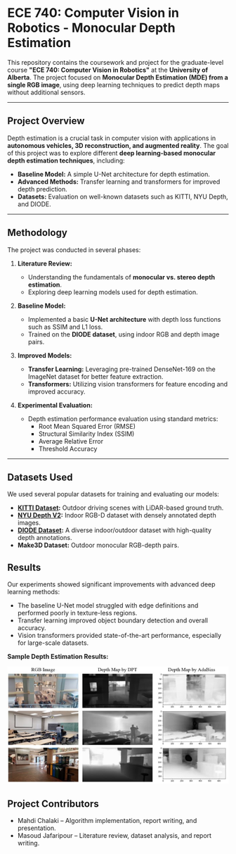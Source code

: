 # ECE 740: Computer Vision in Robotics - Monocular Depth Estimation 

This repository contains the coursework and project for the graduate-level course **"ECE 740: Computer Vision in Robotics"** at the **University of Alberta**. The project focused on **Monocular Depth Estimation (MDE) from a single RGB image**, using deep learning techniques to predict depth maps without additional sensors.

---

## Project Overview

Depth estimation is a crucial task in computer vision with applications in **autonomous vehicles, 3D reconstruction, and augmented reality**. The goal of this project was to explore different **deep learning-based monocular depth estimation techniques**, including:

- **Baseline Model:** A simple U-Net architecture for depth estimation.
- **Advanced Methods:** Transfer learning and transformers for improved depth prediction.
- **Datasets:** Evaluation on well-known datasets such as KITTI, NYU Depth, and DIODE.

---

## Methodology

The project was conducted in several phases:

1. **Literature Review:**  
   - Understanding the fundamentals of **monocular vs. stereo depth estimation**.
   - Exploring deep learning models used for depth estimation.

2. **Baseline Model:**  
   - Implemented a basic **U-Net architecture** with depth loss functions such as SSIM and L1 loss.
   - Trained on the **DIODE dataset**, using indoor RGB and depth image pairs.

3. **Improved Models:**  
   - **Transfer Learning:** Leveraging pre-trained DenseNet-169 on the ImageNet dataset for better feature extraction.
   - **Transformers:** Utilizing vision transformers for feature encoding and improved accuracy.

4. **Experimental Evaluation:**  
   - Depth estimation performance evaluation using standard metrics:
     - Root Mean Squared Error (RMSE)
     - Structural Similarity Index (SSIM)
     - Average Relative Error
     - Threshold Accuracy

---

## Datasets Used

We used several popular datasets for training and evaluating our models:

- **[KITTI Dataset](http://www.cvlibs.net/datasets/kitti/):** Outdoor driving scenes with LiDAR-based ground truth.
- **[NYU Depth V2](https://cs.nyu.edu/~silberman/datasets/nyu_depth_v2.html):** Indoor RGB-D dataset with densely annotated depth images.
- **[DIODE Dataset](http://diode-dataset.org/):** A diverse indoor/outdoor dataset with high-quality depth annotations.
- **Make3D Dataset:** Outdoor monocular RGB-depth pairs.

## Results
Our experiments showed significant improvements with advanced deep learning methods:

- The baseline U-Net model struggled with edge definitions and performed poorly in texture-less regions.
- Transfer learning improved object boundary detection and overall accuracy.
- Vision transformers provided state-of-the-art performance, especially for large-scale datasets.

**Sample Depth Estimation Results:**

<p align="center"> <img src="Depth_Estimation.png" alt="Depth Estimation Results" width="600"> </p>


## Project Contributors
- Mahdi Chalaki – Algorithm implementation, report writing, and presentation.
- Masoud Jafaripour – Literature review, dataset analysis, and report writing.
